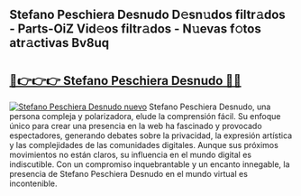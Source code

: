 ## Stefano Peschiera Desnudo D𝚎sn𝚞dos filtr𝚊dos - Parts-OiZ Vid𝚎os filtr𝚊dos - N𝚞evas f𝚘tos atr𝚊ctivas Bv8uq

# <h2><a href="http://mb4u67.tromn.icu/?c=Stefano+Peschiera+Desnudo">🔗👉👉👉 Stefano Peschiera Desnudo 🔗🔗</a></h2>

[![Stefano Peschiera Desnudo nuevo](https://i.imgur.com/pEAQMta.gif)](http://mb4u67.tromn.icu/?c=Stefano+Peschiera+Desnudo)
Stefano Peschiera Desnudo, una persona compleja y polarizadora, elude la comprensión fácil. Su enfoque único para crear una presencia en la web ha fascinado y provocado espectadores, generando debates sobre la privacidad, la expresión artística y las complejidades de las comunidades digitales. Aunque sus próximos movimientos no están claros, su influencia en el mundo digital es indiscutible. Con un compromiso inquebrantable y un encanto innegable, la presencia de Stefano Peschiera Desnudo en el mundo virtual es incontenible.
